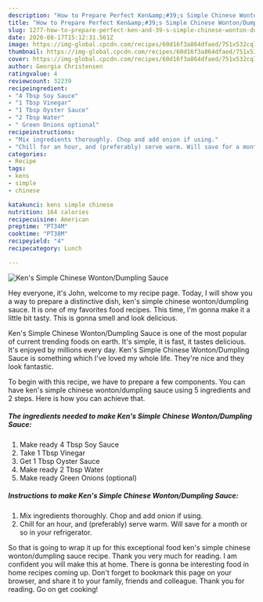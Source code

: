 ```yaml
---
description: "How to Prepare Perfect Ken&amp;#39;s Simple Chinese Wonton/Dumpling Sauce"
title: "How to Prepare Perfect Ken&amp;#39;s Simple Chinese Wonton/Dumpling Sauce"
slug: 1277-how-to-prepare-perfect-ken-and-39-s-simple-chinese-wonton-dumpling-sauce
date: 2020-08-17T15:12:31.561Z
image: https://img-global.cpcdn.com/recipes/60d16f3a864dfaed/751x532cq70/kens-simple-chinese-wontondumpling-sauce-recipe-main-photo.jpg
thumbnail: https://img-global.cpcdn.com/recipes/60d16f3a864dfaed/751x532cq70/kens-simple-chinese-wontondumpling-sauce-recipe-main-photo.jpg
cover: https://img-global.cpcdn.com/recipes/60d16f3a864dfaed/751x532cq70/kens-simple-chinese-wontondumpling-sauce-recipe-main-photo.jpg
author: Georgia Christensen
ratingvalue: 4
reviewcount: 32239
recipeingredient:
- "4 Tbsp Soy Sauce"
- "1 Tbsp Vinegar"
- "1 Tbsp Oyster Sauce"
- "2 Tbsp Water"
- " Green Onions optional"
recipeinstructions:
- "Mix ingredients thoroughly. Chop and add onion if using."
- "Chill for an hour, and (preferably) serve warm. Will save for a month or so in your refrigerator."
categories:
- Recipe
tags:
- kens
- simple
- chinese

katakunci: kens simple chinese 
nutrition: 164 calories
recipecuisine: American
preptime: "PT34M"
cooktime: "PT38M"
recipeyield: "4"
recipecategory: Lunch

---
```



![Ken&#39;s Simple Chinese Wonton/Dumpling Sauce](https://img-global.cpcdn.com/recipes/60d16f3a864dfaed/751x532cq70/kens-simple-chinese-wontondumpling-sauce-recipe-main-photo.jpg)

Hey everyone, it's John, welcome to my recipe page. Today, I will show you a way to prepare a distinctive dish, ken&#39;s simple chinese wonton/dumpling sauce. It is one of my favorites food recipes. This time, I'm gonna make it a little bit tasty. This is gonna smell and look delicious.



Ken&#39;s Simple Chinese Wonton/Dumpling Sauce is one of the most popular of current trending foods on earth. It's simple, it is fast, it tastes delicious. It's enjoyed by millions every day. Ken&#39;s Simple Chinese Wonton/Dumpling Sauce is something which I've loved my whole life. They're nice and they look fantastic.


To begin with this recipe, we have to prepare a few components. You can have ken&#39;s simple chinese wonton/dumpling sauce using 5 ingredients and 2 steps. Here is how you can achieve that.

<!--inarticleads1-->

##### The ingredients needed to make Ken&#39;s Simple Chinese Wonton/Dumpling Sauce:

1. Make ready 4 Tbsp Soy Sauce
1. Take 1 Tbsp Vinegar
1. Get 1 Tbsp Oyster Sauce
1. Make ready 2 Tbsp Water
1. Make ready  Green Onions (optional)




<!--inarticleads2-->

##### Instructions to make Ken&#39;s Simple Chinese Wonton/Dumpling Sauce:

1. Mix ingredients thoroughly. Chop and add onion if using.
1. Chill for an hour, and (preferably) serve warm. Will save for a month or so in your refrigerator.




So that is going to wrap it up for this exceptional food ken&#39;s simple chinese wonton/dumpling sauce recipe. Thank you very much for reading. I am confident you will make this at home. There is gonna be interesting food in home recipes coming up. Don't forget to bookmark this page on your browser, and share it to your family, friends and colleague. Thank you for reading. Go on get cooking!
